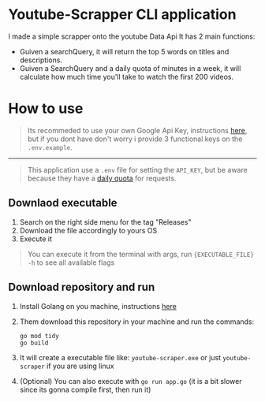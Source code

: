 # Youtube-Scrapper CLI application

I made a simple scrapper onto the youtube Data Api
It has 2 main functions:
 - Guiven a searchQuery, it will return the top 5 words on titles and descriptions.
 - Guiven a SearchQuery and a daily quota of minutes in a week, it will calculate how much time you'll take to watch the first 200 videos.

# How to use 
> Its recommeded to use your own Google Api Key, instructions [here](https://developers.google.com/youtube/registering_an_application), but if you dont have don't worry i provide 3 functional keys on the ```.env.example```. 
-----
> This application use a ```.env``` file for setting the ```API_KEY```, but be aware because they have a [daily quota](https://developers.google.com/analytics/devguides/reporting/mcf/v3/limits-quotas) for requests.

## Downlaod executable

1. Search on the right side menu for the tag "Releases"
2. Download the file accordingly to yours OS
3. Execute it
> You can execute it from the terminal with args, run ``{EXECUTABLE_FILE} -h`` to see all available flags

## Download repository and run
1. Install Golang on you machine, instructions [here](https://go.dev/doc/install)

2. Them download this repository in your machine and run the commands:
    ```
    go mod tidy
    go build

3. It will create a executable file like: ```youtube-scraper.exe``` or just ```youtube-scraper``` if you are using linux 
4. (Optional) You can also execute with ```go run app.go``` (it is a bit slower since its gonna compile first, then run it) 


